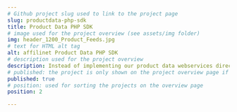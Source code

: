 ```yaml
---
# Github project slug used to link to the project page
slug: productdata-php-sdk
title: Product Data PHP SDK
# image used for the project overview (see assets/img folder)
img: header_1200_Product_Feeds.jpg
# text for HTML alt tag
alt: affilinet Product Data PHP SDK
# description used for the project overview
description: Instead of implementing our product data webservices directly, why not use our <b>Product Data PHP SDK</b>! It provides you with a simple way to use PHP methods and access our product data webservices - and therefore millions of products.
# published: the project is only shown on the project overview page if set to true
published: true
# position: used for sorting the projects on the overview page 
position: 2

---
```

